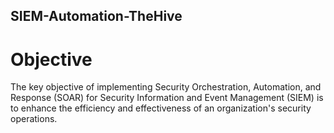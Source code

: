 ## SIEM-Automation-TheHive

# Objective

The key objective of implementing Security Orchestration, Automation, and Response (SOAR) for Security Information and Event Management (SIEM) is to enhance the efficiency and effectiveness of an organization's security operations. 
